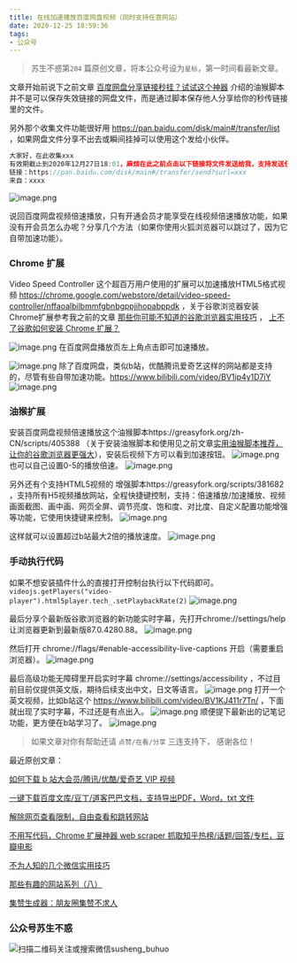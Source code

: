 ```yaml
---
title: 在线加速播放百度网盘视频（同时支持任意网站）
date: 2020-12-25 18:59:36
tags:
- 公众号
---
```

> 苏生不惑第`204` 篇原创文章，将本公众号设为`星标`，第一时间看最新文章。
  

文章开始前说下之前文章 [百度网盘分享链接秒挂？试试这个神器](https://mp.weixin.qq.com/s/Vz6AxmaSZTLpxMS1tTgEUg) 介绍的油猴脚本并不是可以保存失效链接的网盘文件，而是通过脚本保存他人分享给你的秒传链接里的文件。

另外那个收集文件功能很好用 https://pan.baidu.com/disk/main#/transfer/list   ，如果网盘文件分享不出去或瞬间挂掉可以使用这个发给小伙伴。
```js
大家好，在此收集xxx
有效期截止到2020年12月27日18:01，麻烦在此之前点击以下链接将文件发送给我，支持发送任意格式的文件，感谢~
链接：https://pan.baidu.com/disk/main#/transfer/send?surl=xxx
来自：xxxx
```
![image.png](https://upload-images.jianshu.io/upload_images/23152173-877c25cb56ea05ed.png?imageMogr2/auto-orient/strip%7CimageView2/2/w/1240)

 说回百度网盘视频倍速播放，只有开通会员才能享受在线视频倍速播放功能，如果没有开会员怎么办呢？分享几个方法（如果你使用火狐浏览器可以跳过了，因为它自带加速功能）。


 

### Chrome 扩展

Video Speed Controller 这个超百万用户使用的扩展可以加速播放HTML5格式视频 https://chrome.google.com/webstore/detail/video-speed-controller/nffaoalbilbmmfgbnbgppjihopabppdk ，关于谷歌浏览器安装Chrome扩展参考我之前的文章 [那些你可能不知道的谷歌浏览器实用技巧](https://mp.weixin.qq.com/s/J7Ml0NilN8Jd4s9C1gWoHw) ， [上不了谷歌如何安装 Chrome 扩展？](https://mp.weixin.qq.com/s/xC9K_z7zpmAIEzUK6s1x3w) 

![image.png](https://upload-images.jianshu.io/upload_images/23152173-c33d6d6c00ea8f66.png?imageMogr2/auto-orient/strip%7CimageView2/2/w/1240)
在百度网盘播放页左上角点击即可加速播放。

![image.png](https://upload-images.jianshu.io/upload_images/23152173-78af6b6983fbe885.png?imageMogr2/auto-orient/strip%7CimageView2/2/w/1240)
除了百度网盘，类似b站，优酷腾讯爱奇艺这样的网站都是支持的，尽管有些自带加速功能。https://www.bilibili.com/video/BV1ip4y1D7iY
![image.png](https://upload-images.jianshu.io/upload_images/23152173-0b369f5dc90bb924.png?imageMogr2/auto-orient/strip%7CimageView2/2/w/1240)

### 油猴扩展
安装百度网盘视频倍速播放这个油猴脚本https://greasyfork.org/zh-CN/scripts/405388 （关于安装油猴脚本和使用见之前文章[实用油猴脚本推荐，让你的谷歌浏览器更强大](https://mp.weixin.qq.com/s/4sCwNc4fz7IxlL8XfY95rQ)），安装后视频下方可以看到加速按钮。
![image.png](https://upload-images.jianshu.io/upload_images/23152173-0cb796dfe4007797.png?imageMogr2/auto-orient/strip%7CimageView2/2/w/1240)
也可以自己设置0-5的播放倍速。
![image.png](https://upload-images.jianshu.io/upload_images/23152173-994c311e8eb955bd.png?imageMogr2/auto-orient/strip%7CimageView2/2/w/1240)

另外还有个支持HTML5视频的 增强脚本https://greasyfork.org/scripts/381682 ，支持所有H5视频播放网站，全程快捷键控制，支持：倍速播放/加速播放、视频画面截图、画中画、网页全屏、调节亮度、饱和度、对比度、自定义配置功能增强等功能，它使用快捷键来控制。
![image.png](https://upload-images.jianshu.io/upload_images/23152173-fddbb8ab38fdf111.png?imageMogr2/auto-orient/strip%7CimageView2/2/w/1240)

这样就可以设置超过b站最大2倍的播放速度。
![image.png](https://upload-images.jianshu.io/upload_images/23152173-64d3ff4fcd273d7f.png?imageMogr2/auto-orient/strip%7CimageView2/2/w/1240)

### 手动执行代码
如果不想安装插件什么的直接打开控制台执行以下代码即可。
`videojs.getPlayers("video-player").html5player.tech_.setPlaybackRate(2)`
![image.png](https://upload-images.jianshu.io/upload_images/23152173-09405e5440b8d1c6.png?imageMogr2/auto-orient/strip%7CimageView2/2/w/1240)

最后分享个最新版谷歌浏览器的新功能实时字幕，先打开chrome://settings/help 让浏览器更新到最新版87.0.4280.88。
![image.png](https://upload-images.jianshu.io/upload_images/23152173-45ff610e74adef7c.png?imageMogr2/auto-orient/strip%7CimageView2/2/w/1240)

然后打开 chrome://flags/#enable-accessibility-live-captions 开启（需要重启浏览器）。
![image.png](https://upload-images.jianshu.io/upload_images/23152173-89336d5e7e4a16e5.png?imageMogr2/auto-orient/strip%7CimageView2/2/w/1240)

最后高级功能无障碍里开启实时字幕 chrome://settings/accessibility ，不过目前目前仅提供英文版，期待后续支出中文，日文等语言。
![image.png](https://upload-images.jianshu.io/upload_images/23152173-8010c20c99e6b957.png?imageMogr2/auto-orient/strip%7CimageView2/2/w/1240)
打开一个英文视频，比如b站这个 https://www.bilibili.com/video/BV1KJ411r7Tn/ ，下面就出现了实时字幕，不过还是有点出入。
![image.png](https://upload-images.jianshu.io/upload_images/23152173-f182ad96472dbf1f.png?imageMogr2/auto-orient/strip%7CimageView2/2/w/1240)
顺便提下最新出的记笔记功能，更方便在b站学习了。
![image.png](https://upload-images.jianshu.io/upload_images/23152173-dae199b7361b727c.png?imageMogr2/auto-orient/strip%7CimageView2/2/w/1240)


>  如果文章对你有帮助还请 `点赞/在看/分享` 三连支持下， 感谢各位！

最近原创文章：

[如何下载 b 站大会员/腾讯/优酷/爱奇艺 VIP 视频](https://mp.weixin.qq.com/s/Dh6X0CJlHac5jyEvEIveqA)

[一键下载百度文库/豆丁/道客巴巴文档，支持导出PDF，Word，txt 文件](https://mp.weixin.qq.com/s/lOllmnvF4RkouzkL1LvY1A)

[解除网页查看限制，自由查看和跳转网站](https://mp.weixin.qq.com/s/q17hBoWiFX1tct6ep7539A)

[不用写代码，Chrome 扩展神器 web scraper 抓取知乎热榜/话题/回答/专栏，豆瓣电影](https://mp.weixin.qq.com/s/1PVwF-vtVizWSkiNXNkAkg)

[不为人知的几个微信实用技巧](https://mp.weixin.qq.com/s/O1MFJxfmup5tNDcCn12irQ)

[那些有趣的网站系列（八）](https://mp.weixin.qq.com/s/KdlulsDa4OG8NrYFlwYBIA)

[集赞生成器：朋友圈集赞不求人](https://mp.weixin.qq.com/s/Zjhap47PGpIhQi79gkekCg)

### 公众号苏生不惑
![扫描二维码关注或搜索微信susheng_buhuo](https://upload-images.jianshu.io/upload_images/23152173-61c280d775baf3e6.png?imageMogr2/auto-orient/strip%7CimageView2/2/w/1240)